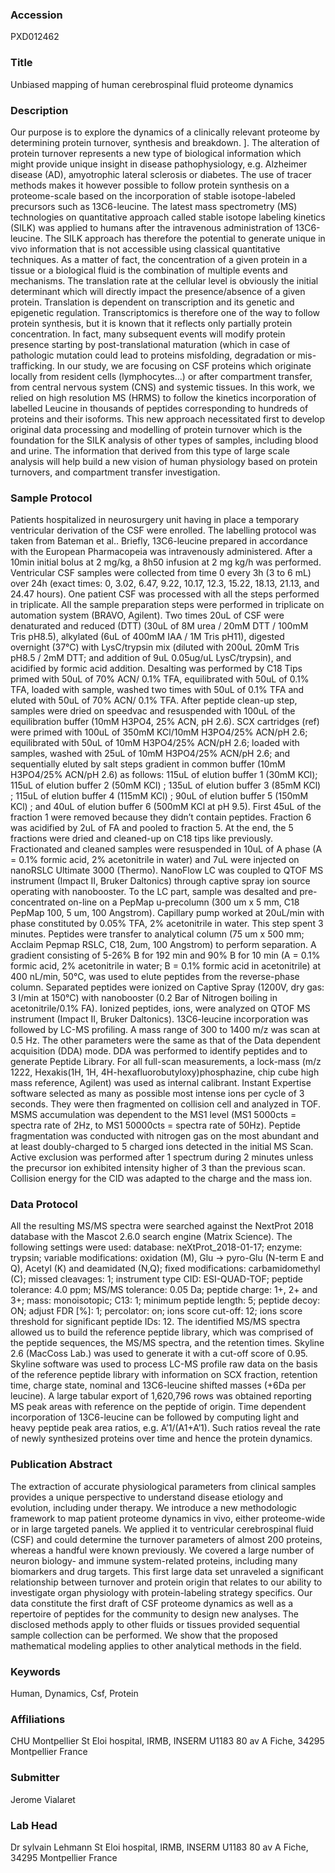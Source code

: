### Accession
PXD012462

### Title
Unbiased mapping of human cerebrospinal fluid proteome dynamics

### Description
Our purpose is to explore the dynamics of a clinically relevant proteome by determining protein turnover, synthesis and breakdown. ]. The alteration of protein turnover represents a new type of biological information which might provide unique insight in disease pathophysiology, e.g. Alzheimer disease (AD), amyotrophic lateral sclerosis or diabetes. The use of tracer methods makes it however possible to follow protein synthesis on a proteome-scale based on the incorporation of stable isotope-labeled precursors such as 13C6-leucine. The latest mass spectrometry (MS) technologies on quantitative approach called stable isotope labeling kinetics (SILK) was applied to humans after the intravenous administration of 13C6-leucine. The SILK approach has therefore the potential to generate unique in vivo information that is not accessible using classical quantitative techniques. As a matter of fact, the concentration of a given protein in a tissue or a biological fluid is the combination of multiple events and mechanisms. The translation rate at the cellular level is obviously the initial determinant which will directly impact the presence/absence of a given protein. Translation is dependent on transcription and its genetic and epigenetic regulation. Transcriptomics is therefore one of the way to follow protein synthesis, but it is known that it reflects only partially protein concentration. In fact, many subsequent events will modify protein presence starting by post-translational maturation (which in case of pathologic mutation could lead to proteins misfolding, degradation or mis-trafficking. In our study, we are focusing on CSF proteins which originate locally from resident cells (lymphocytes...) or after compartment transfer, from central nervous system (CNS) and systemic tissues. In this work, we relied on high resolution MS (HRMS) to follow the kinetics incorporation of labelled Leucine in thousands of peptides corresponding to hundreds of proteins and their isoforms. This new approach necessitated first to develop original data processing and modelling of protein turnover which is the foundation for the SILK analysis of other types of samples, including blood and urine. The information that derived from this type of large scale analysis will help build a new vision of human physiology based on protein turnovers, and compartment transfer investigation.

### Sample Protocol
Patients hospitalized in neurosurgery unit having in place a temporary ventricular derivation of the CSF were enrolled. The labelling protocol was taken from Bateman et al.. Briefly, 13C6-leucine prepared in accordance with the European Pharmacopeia was intravenously administered. After a 10min initial bolus at 2 mg/kg, a 8h50 infusion at 2 mg kg/h was performed. Ventricular CSF samples were collected from time 0 every 3h (3 to 6 mL) over 24h (exact times: 0, 3.02, 6.47, 9.22, 10.17, 12.3, 15.22, 18.13, 21.13, and 24.47 hours). One patient CSF was processed with all the steps performed in triplicate. All the sample preparation steps were performed in triplicate on automation system (BRAVO, Agilent). Two times 20uL of CSF were denaturated and reduced (DTT) (30uL of 8M urea / 20mM DTT / 100mM Tris pH8.5), alkylated (6uL of 400mM IAA / 1M Tris pH11), digested overnight (37°C) with LysC/trypsin mix (diluted with 200uL 20mM Tris pH8.5 / 2mM DTT; and addition of 9uL 0.05ug/uL LysC/trypsin), and acidified by formic acid addition. Desalting was performed by C18 Tips primed with 50uL of 70% ACN/ 0.1% TFA, equilibrated with 50uL of 0.1% TFA, loaded with sample, washed two times with 50uL of 0.1% TFA and eluted with 50uL of 70% ACN/ 0.1% TFA. After peptide clean-up step, samples were dried on speedvac and resuspended with 100uL of the equilibration buffer (10mM H3PO4, 25% ACN, pH 2.6). SCX cartridges (ref) were primed with 100uL of 350mM KCl/10mM H3PO4/25% ACN/pH 2.6; equilibrated with 50uL of 10mM H3PO4/25% ACN/pH 2.6; loaded with samples, washed with 25uL of 10mM H3PO4/25% ACN/pH 2.6; and sequentially eluted by salt steps gradient in common buffer (10mM H3PO4/25% ACN/pH 2.6) as follows: 115uL of elution buffer 1 (30mM KCl); 115uL of elution buffer 2 (50mM KCl) ; 135uL of elution buffer 3 (85mM KCl) ; 115uL of elution buffer 4 (115mM KCl) ; 90uL of elution buffer 5 (150mM KCl) ; and 40uL of elution buffer 6 (500mM KCl at pH 9.5). First 45uL of the fraction 1 were removed because they didn’t contain peptides. Fraction 6 was acidified by 2uL of FA and pooled to fraction 5. At the end, the 5 fractions were dried and cleaned-up on C18 tips like previously. Fractionated and cleaned samples were resuspended in 10uL of A phase (A = 0.1% formic acid, 2% acetonitrile in water) and 7uL were injected on nanoRSLC Ultimate 3000 (Thermo). NanoFlow LC was coupled to QTOF MS instrument (Impact II, Bruker Daltonics) through captive spray ion source operating with nanobooster. To the LC part, sample was desalted and pre-concentrated on-line on a PepMap u-precolumn (300 um x 5 mm, C18 PepMap 100, 5 um, 100 Angstrom). Capillary pump worked at 20uL/min with phase constituted by 0.05% TFA, 2% acetonitrile in water. This step spent 3 minutes. Peptides were transfer to analytical column (75 um x 500 mm; Acclaim Pepmap RSLC, C18, 2um, 100 Angstrom) to perform separation. A gradient consisting of 5-26% B for 192 min and 90% B for 10 min (A = 0.1% formic acid, 2% acetonitrile in water; B = 0.1% formic acid in acetonitrile) at 400 nL/min, 50°C, was used to elute peptides from the reverse-phase column. Separated peptides were ionized on Captive Spray (1200V, dry gas: 3 l/min at 150°C) with nanobooster (0.2 Bar of Nitrogen boiling in acetonitrile/0.1% FA). Ionized peptides, ions, were analyzed on QTOF MS instrument (Impact II, Bruker Daltonics). 13C6-leucine incorporation was followed by LC-MS profiling. A mass range of 300 to 1400 m/z was scan at 0.5 Hz. The other parameters were the same as that of the Data dependent acquisition (DDA) mode. DDA was performed to identify peptides and to generate Peptide Library. For all full-scan measurements, a lock-mass (m/z 1222, Hexakis(1H, 1H, 4H-hexafluorobutyloxy)phosphazine, chip cube high mass reference, Agilent) was used as internal calibrant. Instant Expertise software selected as many as possible most intense ions per cycle of 3 seconds. They were then fragmented on collision cell and analyzed in TOF. MSMS accumulation was dependent to the MS1 level (MS1 5000cts = spectra rate of 2Hz, to MS1 50000cts = spectra rate of 50Hz). Peptide fragmentation was conducted with nitrogen gas on the most abundant and at least doubly-charged to 5 charged ions detected in the initial MS Scan. Active exclusion was performed after 1 spectrum during 2 minutes unless the precursor ion exhibited intensity higher of 3 than the previous scan. Collision energy for the CID was adapted to the charge and the mass ion.

### Data Protocol
All the resulting MS/MS spectra were searched against the NextProt 2018 database with the Mascot 2.6.0 search engine (Matrix Science). The following settings were used: database: neXtProt_2018-01-17; enzyme: trypsin; variable modifications: oxidation (M), Glu -> pyro-Glu (N-term E and Q), Acetyl (K) and deamidated (N,Q); fixed modifications: carbamidomethyl (C); missed cleavages: 1; instrument type CID: ESI-QUAD-TOF; peptide tolerance: 4.0 ppm; MS/MS tolerance: 0.05 Da; peptide charge: 1+, 2+ and 3+; mass: monoisotopic; C13: 1; minimum peptide length: 5; peptide decoy: ON; adjust FDR [%]: 1; percolator: on; ions score cut-off: 12; ions score threshold for significant peptide IDs: 12. The identified MS/MS spectra allowed us to build the reference peptide library, which was comprised of the peptide sequences, the MS/MS spectra, and the retention times. Skyline 2.6 (MacCoss Lab.) was used to generate it with a cut-off score of 0.95. Skyline software was used to process LC-MS profile raw data on the basis of the reference peptide library with information on SCX fraction, retention time, charge state, nominal and 13C6-leucine shifted masses (+6Da per leucine). A large tabular export of 1,620,796 rows was obtained reporting MS peak areas with reference on the peptide of origin. Time dependent incorporation of 13C6-leucine can be followed by computing light and heavy peptide peak area ratios, e.g. A’1/(A1+A’1). Such ratios reveal the rate of newly synthesized proteins over time and hence the protein dynamics.

### Publication Abstract
The extraction of accurate physiological parameters from clinical samples provides a unique perspective to understand disease etiology and evolution, including under therapy. We introduce a new methodologic framework to map patient proteome dynamics in vivo, either proteome-wide or in large targeted panels. We applied it to ventricular cerebrospinal fluid (CSF) and could determine the turnover parameters of almost 200 proteins, whereas a handful were known previously. We covered a large number of neuron biology- and immune system-related proteins, including many biomarkers and drug targets. This first large data set unraveled a significant relationship between turnover and protein origin that relates to our ability to investigate organ physiology with protein-labeling strategy specifics. Our data constitute the first draft of CSF proteome dynamics as well as a repertoire of peptides for the community to design new analyses. The disclosed methods apply to other fluids or tissues provided sequential sample collection can be performed. We show that the proposed mathematical modeling applies to other analytical methods in the field.

### Keywords
Human, Dynamics, Csf, Protein

### Affiliations
CHU Montpellier
St Eloi hospital, IRMB, INSERM U1183 80 av A Fiche, 34295 Montpellier France

### Submitter
Jerome Vialaret

### Lab Head
Dr sylvain Lehmann
St Eloi hospital, IRMB, INSERM U1183 80 av A Fiche, 34295 Montpellier France


